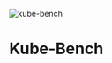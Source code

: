 ![kube-bench](https://github.com/raspbernetes/multi-arch-images/workflows/kube-bench/badge.svg)

# Kube-Bench
